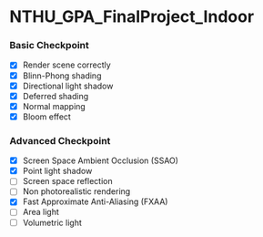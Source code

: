 # NTHU_GPA_FinalProject_Indoor

### Basic Checkpoint

- [x] Render scene correctly
- [x] Blinn-Phong shading
- [x] Directional light shadow
- [x] Deferred shading
- [X] Normal mapping
- [X] Bloom effect

### Advanced Checkpoint

- [x] Screen Space Ambient Occlusion (SSAO)
- [x] Point light shadow
- [ ] Screen space reflection
- [ ] Non photorealistic rendering
- [x] Fast Approximate Anti-Aliasing (FXAA)
- [ ] Area light
- [ ] Volumetric light